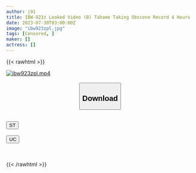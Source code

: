 ```yaml
---
author: j91
title: IBW-923z Leaked Video (B) Tahame Taking Obscene Record 4 Hours
date: 2023-07-30T03:00:00Z
image: "ibw923zpl.jpg"
tags: [Censored, ]
maker: []
actress: []
---
```



{{< rawhtml >}}

<div class="video" data-videoid="WG8Wzp64bJHb7RL">
    <a href="javascript:;">
        <img src="https://my.j91.asia/posts/ibw923zpl/ibw923zpl.jpg" width="WIDTH" height="HEIGHT" alt="ibw923zpl.mp4" loading="lazy">
    </a>
</div>

<script type="text/javascript" src="https://j91.asia/asset/on-demand-st.js"></script>

<br>
  <link rel="stylesheet" href="https://j91.asia/asset/bs5.css">
  
  <center>
  <button class="btn btn-primary" type="button" data-bs-toggle="collapse" data-bs-target=".multi-collapse" aria-expanded="false" aria-controls="multiCollapseExample1 multiCollapseExample2"><h2>Download</h2></button></center>
</p>
<div class="row">
  <div class="col">
    <div class="collapse multi-collapse" id="multiCollapseExample1">
      <div class="card card-body">
	      	      <br>
<div class="buttons">  
<a href="https://streamtape.to/v/WG8Wzp64bJHb7RL"><button class="btn-hover color-3"><i class="fa fa-download"></i> ST</button></a></div>
    </div>
  </div>
</div>
  <div class="col">
    <div class="collapse multi-collapse" id="multiCollapseExample2">
      <div class="card card-body">
	      <br>
<div class="buttons">
    <a href="https://userscloud.com/lq9dtiw8mvcr"><button class="btn-hover color-9"><i class="fa fa-download"></i> UC</button></a></div>
<br><br>
      </div>
    </div>
  </div>
</div>

{{< /rawhtml >}}